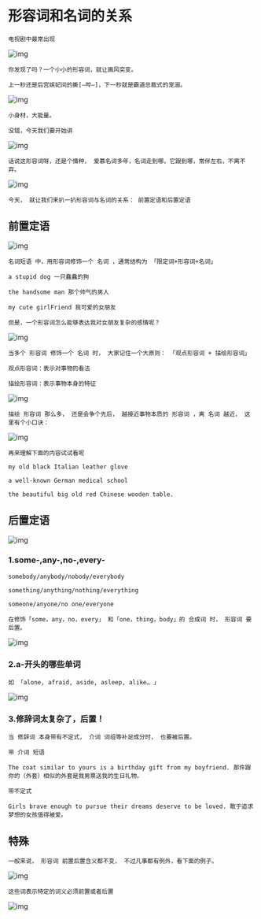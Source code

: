 # 形容词和名词的关系

```
电视剧中最常出现
```

![img](assets/4.形容词和名词的关系/1.png)

```
你发现了吗？一个小小的形容词，就让画风突变。

上一秒还是后宫嫔妃间的撕[—哔—]，下一秒就是霸道总裁式的宠溺。
```

![img](assets/4.形容词和名词的关系/2.png)

```
小身材，大能量。

没错，今天我们要开始讲
```

![img](assets/4.形容词和名词的关系/3.png)

```
话说这形容词呀，还是个情种， 爱慕名词多年，名词走到哪，它跟到哪，常伴左右，不离不弃。
```

![img](assets/4.形容词和名词的关系/4.png)

```
今天， 就让我们来扒一扒形容词与名词的关系： 前置定语和后置定语
```

## 前置定语

![img](assets/4.形容词和名词的关系/5.png)

```
名词短语 中，用形容词修饰一个 名词 ，通常结构为 「限定词+形容词+名词」

a stupid dog 一只蠢蠢的狗

the handsome man 那个帅气的男人

my cute girlFriend 我可爱的女朋友
```

```
但是，一个形容词怎么能够表达我对女朋友复杂的感情呢？
```

![img](assets/4.形容词和名词的关系/6.png)

```
当多个 形容词 修饰一个 名词 时， 大家记住一个大原则： 「观点形容词 + 描绘形容词」

观点形容词：表示对事物的看法

描绘形容词：表示事物本身的特征
```

![img](assets/4.形容词和名词的关系/7.png)

```
描绘 形容词 那么多， 还是会争个先后， 越接近事物本质的 形容词 ，离 名词 越近， 这里有个小口诀：
```

![img](assets/4.形容词和名词的关系/8.png)

```
再来理解下面的内容试试看呢

my old black Italian leather glove

a well-known German medical school

the beautiful big old red Chinese wooden table.
```

## 后置定语

![img](assets/4.形容词和名词的关系/9.png)

### 1.some-,any-,no-,every-

```
somebody/anybody/nobody/everybody

something/anything/nothing/everything

someone/anyone/no one/everyone
```

```
在修饰「some，any，no，every」 和「one，thing，body」的 合成词 时， 形容词 要后置。
```

![img](assets/4.形容词和名词的关系/10.png)

### 2.a-开头的哪些单词

```
如 「alone, afraid, aside, asleep, alike… 」
```

![img](assets/4.形容词和名词的关系/11.png)

### 3.修辞词太复杂了，后置！

```
当 修辞词 本身带有不定式， 介词 词组等补足成分时， 也要被后置。
```

```
带 介词 短语

The coat similar to yours is a birthday gift from my boyfriend. 那件跟你的（外套）相似的外套是我男票送我的生日礼物。
```

```
带不定式

Girls brave enough to pursue their dreams deserve to be loved. 敢于追求梦想的女孩值得被爱。
```

## 特殊

```
一般来说， 形容词 前置后置含义都不变， 不过凡事都有例外，看下面的例子。
```

![img](assets/4.形容词和名词的关系/12.png)

```
这些词表示特定的词义必须前置或者后置
```

![img](assets/4.形容词和名词的关系/13.png)
